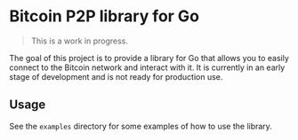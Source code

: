 # Bitcoin P2P library for Go 
> This is a work in progress.

The goal of this project is to provide a library for Go that allows you to easily connect to the Bitcoin network and 
interact with it. It is currently in an early stage of development and is not ready for production use.

## Usage

See the `examples` directory for some examples of how to use the library.

